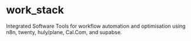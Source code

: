 # work_stack
Integrated Software Tools for workflow automation and optimisation using n8n, twenty, huly/plane, Cal.Com, and supabse.
